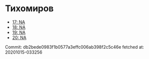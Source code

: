 # Тихомиров
- [17: NA](17.md)
- [18: NA](18.md)
- [19: NA](19.md)
- [20: NA](20.md)

Commit: db2bede0983f1b0577a3effc006ab398f2c5c46e
 fetched at: 20201015-033256
